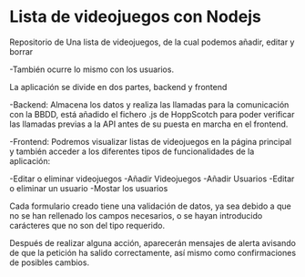 # Lista de videojuegos con Nodejs


Repositorio de Una lista de videojuegos, de la cual podemos añadir, editar y borrar

-También ocurre lo mismo con los usuarios.

La aplicación se divide en dos partes, backend y frontend

-Backend: Almacena los datos y realiza las llamadas para la comunicación con la BBDD, está añadido el fichero .js de HoppScotch
para poder verificar las llamadas previas a la API antes de su puesta en marcha en el frontend.

-Frontend: Podremos visualizar listas de videojuegos en la página principal y también acceder a los diferentes tipos de funcionalidades de la aplicación:

-Editar o eliminar videojuegos
-Añadir Videojuegos
-Añadir Usuarios
-Editar o eliminar un usuario
-Mostar los usuarios

Cada formulario creado tiene una validación de datos, ya sea debido a que no se han rellenado los campos necesarios, o se hayan introducido carácteres que no son del tipo requerido.

Después de realizar alguna acción, aparecerán mensajes de alerta avisando de que la petición ha salido correctamente, así mismo como confirmaciones de posibles cambios.

